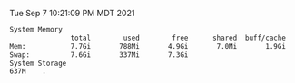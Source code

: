 Tue Sep  7 10:21:09 PM MDT 2021
```bash
System Memory
               total        used        free      shared  buff/cache   available
Mem:           7.7Gi       788Mi       4.9Gi       7.0Mi       1.9Gi       6.6Gi
Swap:          7.6Gi       337Mi       7.3Gi
System Storage
637M	.
```
```bash
